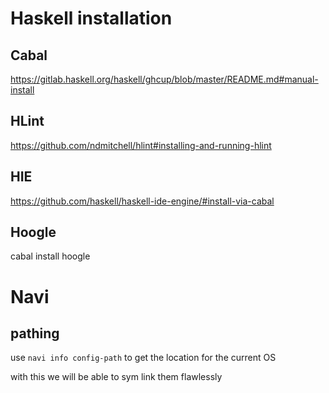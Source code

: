 # Haskell installation

## Cabal

https://gitlab.haskell.org/haskell/ghcup/blob/master/README.md#manual-install

## HLint

https://github.com/ndmitchell/hlint#installing-and-running-hlint

## HIE

https://github.com/haskell/haskell-ide-engine/#install-via-cabal

## Hoogle

cabal install hoogle

# Navi

## pathing

use `navi info config-path` to get the location for the current OS

with this we will be able to sym link them flawlessly
